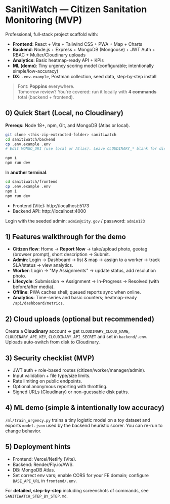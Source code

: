# SanitiWatch — Citizen Sanitation Monitoring (MVP)

Professional, full‑stack project scaffold with:
- **Frontend**: React + Vite + Tailwind CSS + PWA + Map + Charts
- **Backend**: Node.js + Express + MongoDB (Mongoose) + JWT Auth + RBAC + Multer/Cloudinary uploads
- **Analytics**: Basic heatmap-ready API + KPIs
- **ML (demo)**: Tiny urgency scoring model (configurable; intentionally simple/low-accuracy)
- **DX**: `.env.example`, Postman collection, seed data, step‑by‑step install

> Font: **Poppins** everywhere.  
> Tomorrow review? You're covered: run it locally with **4 commands** total (backend + frontend).

## 0) Quick Start (Local, no Cloudinary)

**Prereqs:** Node 18+, npm, Git, and MongoDB (Atlas or local).

```bash
git clone <this-zip-extracted-folder> sanitiwatch
cd sanitiwatch/backend
cp .env.example .env
# Edit MONGO_URI (use local or Atlas). Leave CLOUDINARY_* blank for disk uploads.

npm i
npm run dev
```

In **another terminal**:
```bash
cd sanitiwatch/frontend
cp .env.example .env
npm i
npm run dev
```

- Frontend (Vite): http://localhost:5173
- Backend API: http://localhost:4000

Login with the seeded admin: `admin@city.gov` / password: `admin123`

## 1) Features walkthrough for the demo

- **Citizen flow**: Home → **Report Now** → take/upload photo, geotag (browser prompt), short description → Submit.
- **Admin**: Login → Dashboard → list & map → assign to a worker → track SLA/status → view analytics.
- **Worker**: Login → "My Assignments" → update status, add resolution photo.
- **Lifecycle**: Submission → Assignment → In-Progress → Resolved (with before/after media).
- **Offline**: PWA caches shell; queued reports sync when online.
- **Analytics**: Time-series and basic counters; heatmap-ready `/api/dashboard/metrics`.

## 2) Cloud uploads (optional but recommended)

Create a **Cloudinary** account → get `CLOUDINARY_CLOUD_NAME`, `CLOUDINARY_API_KEY`, `CLOUDINARY_API_SECRET` and set in `backend/.env`. Uploads auto-switch from disk to Cloudinary.

## 3) Security checklist (MVP)

- JWT auth + role-based routes (citizen/worker/manager/admin).  
- Input validation + file type/size limits.  
- Rate limiting on public endpoints.  
- Optional anonymous reporting with throttling.  
- Signed URLs (Cloudinary) or non-guessable disk paths.

## 4) ML demo (simple & intentionally low accuracy)

`/ml/train_urgency.py` trains a tiny logistic model on a toy dataset and exports `model.json` used by the backend heuristic scorer. You can re-run to change behavior.

## 5) Deployment hints

- Frontend: Vercel/Netlify (Vite).  
- Backend: Render/Fly.io/AWS.  
- DB: MongoDB Atlas.  
- Set correct env vars; enable CORS for your FE domain; configure `BASE_API_URL` in `frontend/.env`.

For **detailed, step‑by‑step** including screenshots of commands, see `SANITIWATCH_STEP_BY_STEP.md`.

